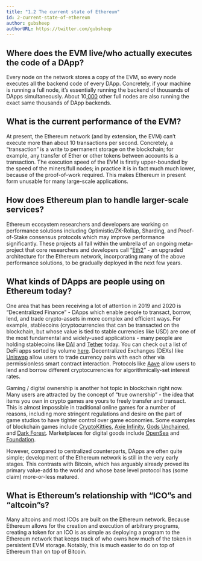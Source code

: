 ```yaml
---
title: "1.2 The current state of Ethereum"
id: 2-current-state-of-ethereum
author: gubsheep
authorURL: https://twitter.com/gubsheep
---
```


## Where does the EVM live/who actually executes the code of a DApp?

Every node on the network stores a copy of the EVM, so every node executes all the backend code of every DApp. Concretely, if your machine is running a full node, it’s essentially running the backend of thousands of DApps simultaneously. About 10[,000](https://www.ethernodes.org/) other full nodes are also running the exact same thousands of DApp backends.

## What is the current performance of the EVM?

At present, the Ethereum network (and by extension, the EVM) can’t execute more than about 10 transactions per second. Concretely, a “transaction” is a write to permanent storage on the blockchain; for example, any transfer of Ether or other tokens between accounts is a transaction. The execution speed of the EVM is firstly upper-bounded by the speed of the miners/full nodes; in practice it is in fact much much lower, because of the proof-of-work required. This makes Ethereum in present form unusable for many large-scale applications.

## How does Ethereum plan to handle larger-scale services?

Ethereum ecosystem researchers and developers are working on performance solutions including Optimistic/ZK-Rollup, Sharding, and Proof-of-Stake consensus protocols which may improve performance significantly. These projects all fall within the umbrella of an ongoing meta-project that core researchers and developers call “[Eth2](https://twitter.com/VitalikButerin/status/1240365047421054976)” - an upgraded architecture for the Ethereum network, incorporating many of the above performance solutions, to be gradually deployed in the next few years.

## What kinds of DApps are people using on Ethereum today?

One area that has been receiving a lot of attention in 2019 and 2020 is “Decentralized Finance” - DApps which enable people to transact, borrow, lend, and trade crypto-assets in more complex and efficient ways. For example, stablecoins (cryptocurrencies that can be transacted on the blockchain, but whose value is tied to stable currencies like USD) are one of the most fundamental and widely-used applications - many people are holding stablecoins like [DAI](https://makerdao.com/en/) and [Tether](https://tether.to/) today. You can check out a list of DeFi apps sorted by volume [here](https://defipulse.com/). Decentralized Exchanges (DEXs) like [Uniswap](https://uniswap.org/) allow users to trade currency pairs with each other via permissionless smart contract interaction. Protocols like [Aave](https://aave.com/) allow users to lend and borrow different cryptocurrencies for algorithmically-set interest rates.

Gaming / digital ownership is another hot topic in blockchain right now. Many users are attracted by the concept of “true ownership” - the idea that items you own in crypto games are yours to freely transfer and transact. This is almost impossible in traditional online games for a number of reasons, including more stringent regulations and desire on the part of game studios to have tighter control over game economies. Some examples of blockchain games include [CryptoKitties](https://www.cryptokitties.co/), [Axie Infinity](https://axieinfinity.com/), [Gods Unchained](https://godsunchained.com/), and [Dark Forest](https://zkga.me/). Marketplaces for digital goods include [OpenSea](https://opensea.io/) and [Foundation](https://foundation.app/).

However, compared to centralized counterparts, DApps are often quite simple; development of the Ethereum network is still in the very early stages. This contrasts with Bitcoin, which has arguably already proved its primary value-add to the world and whose base level protocol has (some claim) more-or-less matured.

## What is Ethereum’s relationship with “ICO”s and “altcoin”s?

Many altcoins and most ICOs are built on the Ethereum network. Because Ethereum allows for the creation and execution of arbitrary programs, creating a token for an ICO is as simple as deploying a program to the Ethereum network that keeps track of who owns how much of the token in persistent EVM storage. Notably, this is much easier to do on top of Ethereum than on top of Bitcoin.
